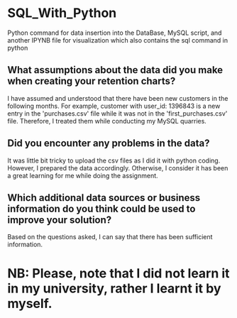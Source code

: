 # SQL_With_Python
Python command for data insertion into the DataBase, MySQL script, and another IPYNB file for visualization which also contains the sql command in python


## What assumptions about the data did you make when creating your retention charts?
I have assumed and understood that there have been new customers in the following months. For example, customer with user_id: 1396843 is a new entry in the 'purchases.csv' file while it was not in the 'first_purchases.csv' file. Therefore, I treated them while conducting my MySQL quarries.

## Did you encounter any problems in the data?
It was little bit tricky to upload the csv files as I did it with python coding. However, I prepared the data accordingly. Otherwise, I consider it has been a great learning for me while doing the assignment.

## Which additional data sources or business information do you think could be used to improve your solution?
Based on the questions asked, I can say that there has been sufficient information.


# NB: Please, note that I did not learn it in my university, rather I learnt it by myself. #


